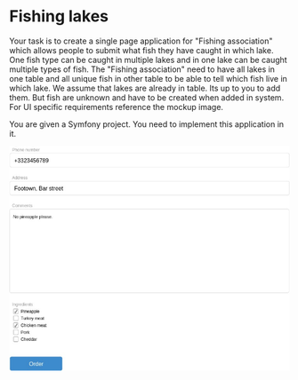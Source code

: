 Fishing lakes
=====

Your task is to create a single page application for "Fishing association" which allows people to submit what fish they
have caught in which lake. One fish type can be caught in multiple lakes and in one lake can be caught multiple types of fish.
The "Fishing association" need to have all lakes in one table and all unique fish in other table to be able to tell
which fish live in which lake. We assume that lakes are already in table. Its up to you to add them. But fish are unknown
and have to be created when added in system. For UI specific requirements reference the mockup image.

You are given a Symfony project. You need to implement this application in it.

![Mockup](mockup.jpg)
